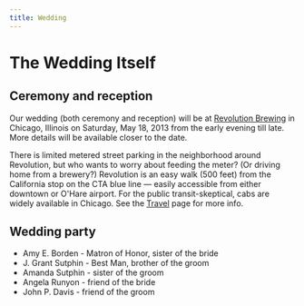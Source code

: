 ```yaml
---
title: Wedding
---
```


# The Wedding Itself

## Ceremony and reception

Our wedding (both ceremony and reception) will be at [Revolution
Brewing][revbrew] in Chicago, Illinois on Saturday, May 18, 2013 from the early
evening till late. More details will be available closer to the date.

[revbrew]: http://revbrew.com/brewpub

There is limited metered street parking in the neighborhood around Revolution,
but who wants to worry about feeding the meter? (Or driving home from a
brewery?) Revolution is an easy walk (500 feet) from the California stop on the
CTA blue line — easily accessible from either downtown or O'Hare airport. For
the public transit-skeptical, cabs are widely available in Chicago. See the <a
href="locations.html" class="comingsoon">Travel</a> page for more info.

## Wedding party

* Amy E. Borden - Matron of Honor, sister of the bride
* J. Grant Sutphin - Best Man, brother of the groom
* Amanda Sutphin - sister of the groom
* Angela Runyon - friend of the bride
* John P. Davis - friend of the groom

